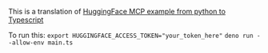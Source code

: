 This is a translation of [HuggingFace MCP example from python to Typescript](https://github.com/philschmid/mcp-openai-gemini-llama-example/blob/master/sqlite_llama_mcp_agent.py)

To run this:
`export HUGGINGFACE_ACCESS_TOKEN="your_token_here"`
`deno run --allow-env main.ts`


